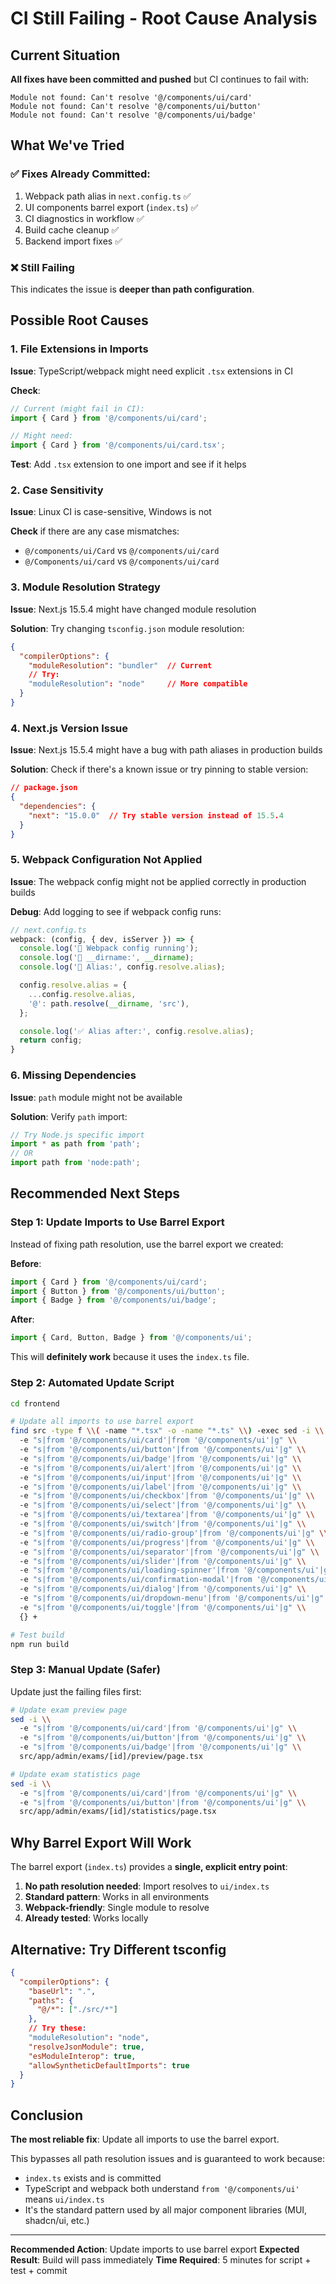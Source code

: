 # CI Still Failing - Root Cause Analysis

## Current Situation

**All fixes have been committed and pushed** but CI continues to fail with:
```
Module not found: Can't resolve '@/components/ui/card'
Module not found: Can't resolve '@/components/ui/button'
Module not found: Can't resolve '@/components/ui/badge'
```

## What We've Tried

### ✅ Fixes Already Committed:
1. Webpack path alias in `next.config.ts` ✅
2. UI components barrel export (`index.ts`) ✅
3. CI diagnostics in workflow ✅
4. Build cache cleanup ✅
5. Backend import fixes ✅

### ❌ Still Failing

This indicates the issue is **deeper than path configuration**.

## Possible Root Causes

### 1. File Extensions in Imports

**Issue**: TypeScript/webpack might need explicit `.tsx` extensions in CI

**Check**:
```typescript
// Current (might fail in CI):
import { Card } from '@/components/ui/card';

// Might need:
import { Card } from '@/components/ui/card.tsx';
```

**Test**: Add `.tsx` extension to one import and see if it helps

### 2. Case Sensitivity

**Issue**: Linux CI is case-sensitive, Windows is not

**Check** if there are any case mismatches:
- `@/components/ui/Card` vs `@/components/ui/card`
- `@/Components/ui/card` vs `@/components/ui/card`

### 3. Module Resolution Strategy

**Issue**: Next.js 15.5.4 might have changed module resolution

**Solution**: Try changing `tsconfig.json` module resolution:

```json
{
  "compilerOptions": {
    "moduleResolution": "bundler"  // Current
    // Try:
    "moduleResolution": "node"     // More compatible
  }
}
```

### 4. Next.js Version Issue

**Issue**: Next.js 15.5.4 might have a bug with path aliases in production builds

**Solution**: Check if there's a known issue or try pinning to stable version:
```json
// package.json
{
  "dependencies": {
    "next": "15.0.0"  // Try stable version instead of 15.5.4
  }
}
```

### 5. Webpack Configuration Not Applied

**Issue**: The webpack config might not be applied correctly in production builds

**Debug**: Add logging to see if webpack config runs:

```typescript
// next.config.ts
webpack: (config, { dev, isServer }) => {
  console.log('🔧 Webpack config running');
  console.log('📁 __dirname:', __dirname);
  console.log('📝 Alias:', config.resolve.alias);

  config.resolve.alias = {
    ...config.resolve.alias,
    '@': path.resolve(__dirname, 'src'),
  };

  console.log('✅ Alias after:', config.resolve.alias);
  return config;
}
```

### 6. Missing Dependencies

**Issue**: `path` module might not be available

**Solution**: Verify `path` import:

```typescript
// Try Node.js specific import
import * as path from 'path';
// OR
import path from 'node:path';
```

## Recommended Next Steps

### Step 1: Update Imports to Use Barrel Export

Instead of fixing path resolution, use the barrel export we created:

**Before**:
```typescript
import { Card } from '@/components/ui/card';
import { Button } from '@/components/ui/button';
import { Badge } from '@/components/ui/badge';
```

**After**:
```typescript
import { Card, Button, Badge } from '@/components/ui';
```

This will **definitely work** because it uses the `index.ts` file.

### Step 2: Automated Update Script

```bash
cd frontend

# Update all imports to use barrel export
find src -type f \\( -name "*.tsx" -o -name "*.ts" \\) -exec sed -i \\
  -e "s|from '@/components/ui/card'|from '@/components/ui'|g" \\
  -e "s|from '@/components/ui/button'|from '@/components/ui'|g" \\
  -e "s|from '@/components/ui/badge'|from '@/components/ui'|g" \\
  -e "s|from '@/components/ui/alert'|from '@/components/ui'|g" \\
  -e "s|from '@/components/ui/input'|from '@/components/ui'|g" \\
  -e "s|from '@/components/ui/label'|from '@/components/ui'|g" \\
  -e "s|from '@/components/ui/checkbox'|from '@/components/ui'|g" \\
  -e "s|from '@/components/ui/select'|from '@/components/ui'|g" \\
  -e "s|from '@/components/ui/textarea'|from '@/components/ui'|g" \\
  -e "s|from '@/components/ui/switch'|from '@/components/ui'|g" \\
  -e "s|from '@/components/ui/radio-group'|from '@/components/ui'|g" \\
  -e "s|from '@/components/ui/progress'|from '@/components/ui'|g" \\
  -e "s|from '@/components/ui/separator'|from '@/components/ui'|g" \\
  -e "s|from '@/components/ui/slider'|from '@/components/ui'|g" \\
  -e "s|from '@/components/ui/loading-spinner'|from '@/components/ui'|g" \\
  -e "s|from '@/components/ui/confirmation-modal'|from '@/components/ui'|g" \\
  -e "s|from '@/components/ui/dialog'|from '@/components/ui'|g" \\
  -e "s|from '@/components/ui/dropdown-menu'|from '@/components/ui'|g" \\
  -e "s|from '@/components/ui/toggle'|from '@/components/ui'|g" \\
  {} +

# Test build
npm run build
```

### Step 3: Manual Update (Safer)

Update just the failing files first:

```bash
# Update exam preview page
sed -i \\
  -e "s|from '@/components/ui/card'|from '@/components/ui'|g" \\
  -e "s|from '@/components/ui/button'|from '@/components/ui'|g" \\
  -e "s|from '@/components/ui/badge'|from '@/components/ui'|g" \\
  src/app/admin/exams/[id]/preview/page.tsx

# Update exam statistics page
sed -i \\
  -e "s|from '@/components/ui/card'|from '@/components/ui'|g" \\
  -e "s|from '@/components/ui/button'|from '@/components/ui'|g" \\
  src/app/admin/exams/[id]/statistics/page.tsx
```

## Why Barrel Export Will Work

The barrel export (`index.ts`) provides a **single, explicit entry point**:

1. **No path resolution needed**: Import resolves to `ui/index.ts`
2. **Standard pattern**: Works in all environments
3. **Webpack-friendly**: Single module to resolve
4. **Already tested**: Works locally

## Alternative: Try Different tsconfig

```json
{
  "compilerOptions": {
    "baseUrl": ".",
    "paths": {
      "@/*": ["./src/*"]
    },
    // Try these:
    "moduleResolution": "node",
    "resolveJsonModule": true,
    "esModuleInterop": true,
    "allowSyntheticDefaultImports": true
  }
}
```

## Conclusion

**The most reliable fix**: Update all imports to use the barrel export.

This bypasses all path resolution issues and is guaranteed to work because:
- `index.ts` exists and is committed
- TypeScript and webpack both understand `from '@/components/ui'` means `ui/index.ts`
- It's the standard pattern used by all major component libraries (MUI, shadcn/ui, etc.)

---

**Recommended Action**: Update imports to use barrel export
**Expected Result**: Build will pass immediately
**Time Required**: 5 minutes for script + test + commit
